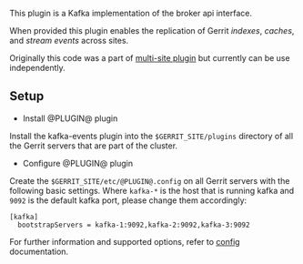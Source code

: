 This plugin is a Kafka implementation of the broker api interface. 

When provided this plugin enables the replication of Gerrit _indexes_,
_caches_,  and _stream events_ across sites.

Originally this code was a part of [multi-site plugin](https://gerrit.googlesource.com/plugins/multi-site/) but currently can be use independently.

## Setup

* Install @PLUGIN@ plugin

Install the kafka-events plugin into the `$GERRIT_SITE/plugins` directory of all
the Gerrit servers that are part of the cluster.

* Configure @PLUGIN@ plugin

Create the `$GERRIT_SITE/etc/@PLUGIN@.config` on all Gerrit servers with the
following basic settings. Where `kafka-*` is the host that is running kafka
and `9092` is the default kafka port, please change them accordingly:

```
[kafka]
  bootstrapServers = kafka-1:9092,kafka-2:9092,kafka-3:9092
```

For further information and supported options, refer to [config](config.md)
documentation.
